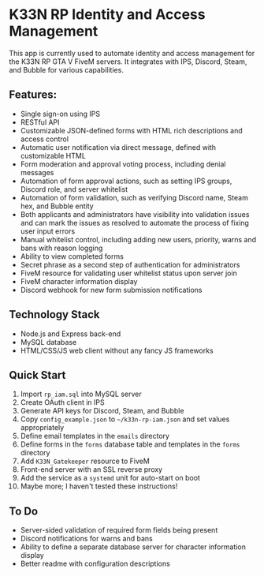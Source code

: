 # K33N RP Identity and Access Management
This app is currently used to automate identity and access management for the K33N RP GTA V FiveM servers. It integrates with IPS, Discord, Steam, and Bubble for various capabilities.

## Features:
- Single sign-on using IPS
- RESTful API
- Customizable JSON-defined forms with HTML rich descriptions and access control
- Automatic user notification via direct message, defined with customizable HTML
- Form moderation and approval voting process, including denial messages
- Automation of form approval actions, such as setting IPS groups, Discord role, and server whitelist
- Automation of form validation, such as verifying Discord name, Steam hex, and Bubble entity
- Both applicants and administrators have visibility into validation issues and can mark the issues as resolved to automate the process of fixing user input errors
- Manual whitelist control, including adding new users, priority, warns and bans with reason logging
- Ability to view completed forms
- Secret phrase as a second step of authentication for administrators
- FiveM resource for validating user whitelist status upon server join
- FiveM character information display
- Discord webhook for new form submission notifications

## Technology Stack
- Node.js and Express back-end
- MySQL database
- HTML/CSS/JS web client without any fancy JS frameworks

## Quick Start
1. Import `rp_iam.sql` into MySQL server
2. Create OAuth client in IPS
3. Generate API keys for Discord, Steam, and Bubble
4. Copy `config_example.json` to `~/k33n-rp-iam.json` and set values appropriately
5. Define email templates in the `emails` directory
6. Define forms in the `forms` database table and templates in the `forms` directory
7. Add `K33N_Gatekeeper` resource to FiveM
8. Front-end server with an SSL reverse proxy
9. Add the service as a `systemd` unit for auto-start on boot
10. Maybe more; I haven't tested these instructions!

## To Do
- Server-sided validation of required form fields being present
- Discord notifications for warns and bans
- Ability to define a separate database server for character information display
- Better readme with configuration descriptions